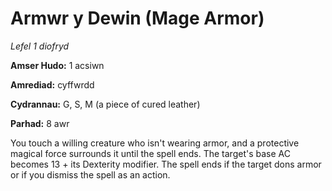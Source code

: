 # Armwr y Dewin (Mage Armor)

*Lefel 1 diofryd*

**Amser Hudo:** 1 acsiwn

**Amrediad:** cyffwrdd

**Cydrannau:** G, S, M (a piece of cured leather)

**Parhad:** 8 awr

You touch a willing creature who isn't wearing armor, and a protective magical force surrounds it until the spell ends. The target's base AC becomes 13 + its Dexterity modifier. The spell ends if the target dons armor or if you dismiss the spell as an action.